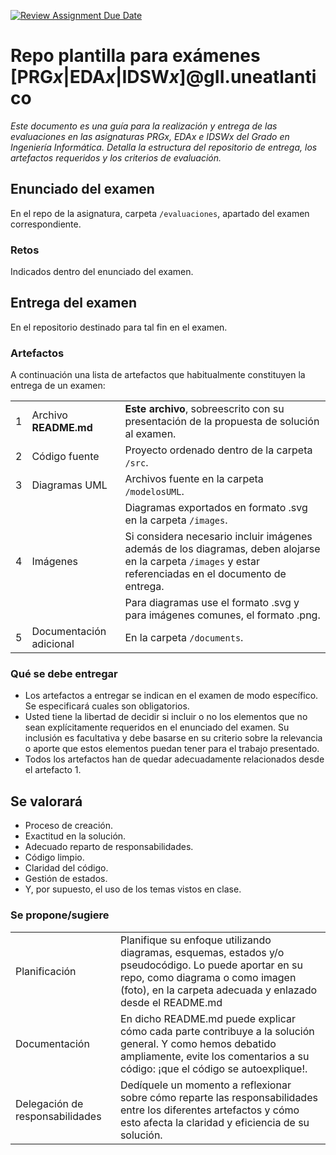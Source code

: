 [![Review Assignment Due Date](https://classroom.github.com/assets/deadline-readme-button-22041afd0340ce965d47ae6ef1cefeee28c7c493a6346c4f15d667ab976d596c.svg)](https://classroom.github.com/a/GYdZjuJz)
# Repo plantilla para exámenes [PRG*x*|EDA*x*|IDSW*x*]@gII.uneatlantico

*Este documento es una guía para la realización y entrega de las evaluaciones en las asignaturas PRGx, EDAx e IDSWx del Grado en Ingeniería Informática. Detalla la estructura del repositorio de entrega, los artefactos requeridos y los criterios de evaluación.*

## Enunciado del examen

En el repo de la asignatura, carpeta `/evaluaciones`, apartado del examen correspondiente.

### Retos

Indicados dentro del enunciado del examen.

## Entrega del examen

En el repositorio destinado para tal fin en el examen.

### Artefactos

A continuación una lista de artefactos que habitualmente constituyen la entrega de un examen:

||||
|-|-|-|
|1|Archivo **README.md**|**Este archivo**, sobreescrito con su presentación de la propuesta de solución al examen.|
|2|Código fuente|Proyecto ordenado dentro de la carpeta `/src`.|
|3|Diagramas UML|Archivos fuente en la carpeta `/modelosUML`.|
| ||Diagramas exportados en formato .svg en la carpeta `/images`. |
|4|Imágenes|Si considera necesario incluir imágenes además de los diagramas, deben alojarse en la carpeta `/images` y estar referenciadas en el documento de entrega.|
| ||Para diagramas use el formato .svg y para imágenes comunes, el formato .png.|
|5|Documentación adicional|En la carpeta `/documents`.|

### Qué se debe entregar

- Los artefactos a entregar se indican en el examen de modo específico. Se especificará cuales son obligatorios.
- Usted tiene la libertad de decidir si incluir o no los elementos que no sean explícitamente requeridos en el enunciado del examen. Su inclusión es facultativa y debe basarse en su criterio sobre la relevancia o aporte que estos elementos puedan tener para el trabajo presentado.
- Todos los artefactos han de quedar adecuadamente relacionados desde el artefacto 1.

## Se valorará

- Proceso de creación.
- Exactitud en la solución.
- Adecuado reparto de responsabilidades.
- Código limpio.
- Claridad del código.
- Gestión de estados.
- Y, por supuesto, el uso de los temas vistos en clase.

### Se propone/sugiere

|||
|-|-|
|Planificación| Planifique su enfoque utilizando diagramas, esquemas, estados y/o pseudocódigo. Lo puede aportar en su repo, como diagrama o como imagen (foto), en la carpeta adecuada y enlazado desde el README.md|
|Documentación|En dicho README.md puede explicar cómo cada parte contribuye a la solución general. Y como hemos debatido ampliamente, evite los comentarios a su código: ¡que el código se autoexplique!.|
|Delegación de responsabilidades|Dedíquele un momento a reflexionar sobre cómo reparte las responsabilidades entre los diferentes artefactos y cómo esto afecta la claridad y eficiencia de su solución.|
